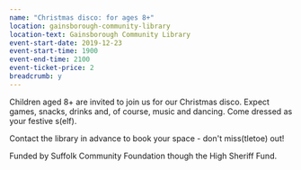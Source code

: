 ```yaml
---
name: "Christmas disco: for ages 8+"
location: gainsborough-community-library
location-text: Gainsborough Community Library
event-start-date: 2019-12-23
event-start-time: 1900
event-end-time: 2100
event-ticket-price: 2
breadcrumb: y
---
```


Children aged 8+ are invited to join us for our Christmas disco. Expect games, snacks, drinks and, of course, music and dancing. Come dressed as your festive s(elf).

Contact the library in advance to book your space - don't miss(tletoe) out!

Funded by Suffolk Community Foundation though the High Sheriff Fund.
